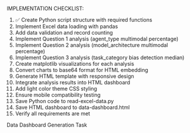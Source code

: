 IMPLEMENTATION CHECKLIST:
1. ✅ Create Python script structure with required functions
2. Implement Excel data loading with pandas
3. Add data validation and record counting
4. Implement Question 1 analysis (agent_type multimodal percentage)
5. Implement Question 2 analysis (model_architecture multimodal percentage)
6. Implement Question 3 analysis (task_category bias detection median)
7. Create matplotlib visualizations for each analysis
8. Convert charts to base64 format for HTML embedding
9. Generate HTML template with responsive design
10. Integrate analysis results into HTML dashboard
11. Add light color theme CSS styling
12. Ensure mobile compatibility testing
13. Save Python code to read-excel-data.py
14. Save HTML dashboard to data-dashboard.html
15. Verify all requirements are met

Data Dashboard Generation Task